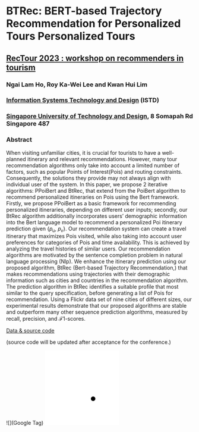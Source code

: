 # BTRec: BERT-based Trajectory Recommendation for Personalized Tours Personalized Tours

## [RecTour 2023 : workshop on recommenders in tourism](https://workshops.ds-ifs.tuwien.ac.at/rectour23/)

### Ngai Lam Ho, Roy Ka-Wei Lee and Kwan Hui Lim 

### [Information Systems Technology and Design](https://istd.sutd.edu.sg/) (ISTD) 

### [Singapore University of Technology and Design](https://www.sutd.edu.sg/), 8 Somapah Rd Singapore 487 

### Abstract

When visiting unfamiliar cities, it is crucial for tourists to have a well-planned itinerary and relevant
recommendations. However, many tour recommendation algorithms only take into account a limited
number of factors, such as popular Points of Interest(Pois) and routing constraints. Consequently, the
solutions they provide may not always align with individual user of the system. In this paper, we propose
2 iterative algorithms: PPoiBert and BtRec, that extend from the PoiBert algorithm to recommend
personalized itineraries on Pois using the Bert framework. Firstly, we propose PPoiBert as a basic
framework for recommending personalized itineraries, depending on different user inputs; secondly,
our BtRec algorithm additionally incorporates users’ demographic information into the Bert language
model to recommend a personalized Poi itinerary prediction given {𝑝<sub>u</sub>, 𝑝<sub>v</sub>}. Our recommendation system
can create a travel itinerary that maximizes Pois visited, while also taking into account user preferences for
categories of Pois and time availability. This is achieved by analyzing the travel histories of similar users.
Our recommendation algorithms are motivated by the sentence completion problem in natural language
processing (Nlp). We enhance the itinerary prediction using our proposed algorithm, BtRec (Bert-based
Trajectory Recommendation,) that makes recommendations using trajectories with their demographic
information such as cities and countries in the recommendation algorithm. The prediction algorithm in
BtRec identifies a suitable profile that most similar to the query specification, before generating a list
of Pois for recommendation. Using a Flickr data set of nine cities of different sizes, our experimental
results demonstrate that our proposed algorithms are stable and outperform many other sequence
prediction algorithms, measured by recall, precision, and ℱ1-scores.

[Data & source code](https://github.com/nxh912/BTRec_RecSys23/ "https://github.com/nxh912/BTRec_RecSys23/")

(source code will be updated after acceptance for the conference.)

![](Google Tag)
<img src="./googletag.svg">
